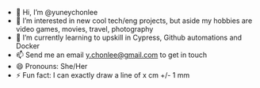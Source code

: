- 👋 Hi, I’m @yuneychonlee
- 👀 I’m interested in new cool tech/eng projects, but aside my hobbies are video games, movies, travel, photography
- 🌱 I’m currently learning to upskill in Cypress, Github automations and Docker
- 📫 Send me an email y.chonlee@gmail.com to get in touch
- 😄 Pronouns: She/Her
- ⚡ Fun fact: I can exactly draw a line of x cm +/- 1 mm

<!---
yuneychonlee/yuneychonlee is a ✨ special ✨ repository because its `README.md` (this file) appears on your GitHub profile.
You can click the Preview link to take a look at your changes.
--->
